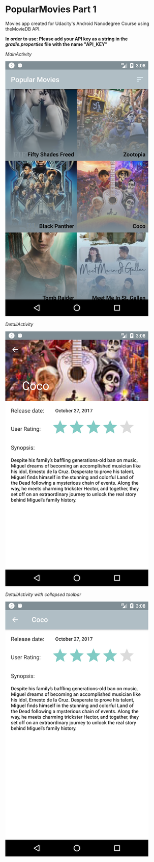 # PopularMovies Part 1
Movies app created for Udacity's Android Nanodegree Course using theMovieDB API. 

**In order to use: Please add your API key as a string in the _gradle.properties_ file with the name "API_KEY"**

*MainActivity*

   ![alt text](screenshots/screenshot00001.png "MainActivity")
    
*DetailActivity*

   ![alt text](screenshots/screenshot00002.png "DetailActivity")
   
*DetailActivity with collapsed toolbar*

   ![alt text](screenshots/screenshot00003.png "DetailActivity with collapsed toolbar")

